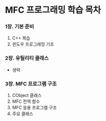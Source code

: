 # MFC 프로그래밍 학습 목차
### 1장. 기본 준비
1. C++ 복습
2. 윈도우 프로그래밍 기초

### 2장. 유틸리티 클래스
- 생략

### 3장. MFC 프로그램 구조
1. CObject 클래스
2. MFC 전역 함수
3. MFC 응용 프로그램 구조
4. 주요 클래스


